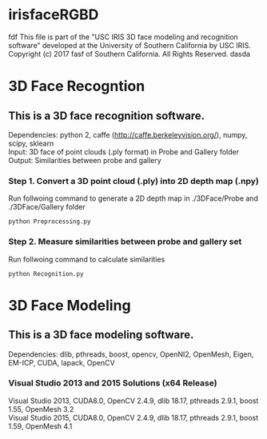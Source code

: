 # irisfaceRGBD
fdf
This file is part of the "USC IRIS 3D face modeling and recognition software"
developed at the University of Southern California by USC IRIS.
Copyright (c) 2017 fasf of Southern California.  All Rights Reserved.
dasda

# 3D Face Recogntion

## This is a 3D face recognition software. 
Dependencies: python 2, caffe (http://caffe.berkeleyvision.org/), numpy, scipy, sklearn <br />
Input: 3D face of point clouds (.ply format) in Probe and Gallery folder  <br />
Output: Similarities between probe and gallery 


### Step 1. Convert a 3D point cloud (.ply) into 2D depth map (.npy)

Run follwoing command to generate a 2D depth map in ./3DFace/Probe and ./3DFace/Gallery folder
```
python Preprocessing.py
```

### Step 2. Measure similarities between probe and gallery set

Run follwoing command to calculate similarities
```
python Recognition.py
```


# 3D Face Modeling

## This is a 3D face modeling software. 
Dependencies: dlib, pthreads, boost, opencv, OpenNI2, OpenMesh, Eigen, EM-ICP, CUDA, lapack, OpenCV
### Visual Studio 2013 and 2015 Solutions (x64 Release)
Visual Studio 2013, CUDA8.0, OpenCV 2.4.9, dlib 18.17, pthreads 2.9.1, boost 1.55, OpenMesh 3.2 </br>
Visual Studio 2015, CUDA8.0, OpenCV 2.4.9, dlib 18.17, pthreads 2.9.1, boost 1.59, OpenMesh 4.1

##
